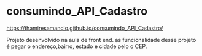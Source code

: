 # consumindo_API_Cadastro
https://thamiresamancio.github.io/consumindo_API_Cadastro/


Projeto desenvolvido na aula de front end.
as funcionalidade desse projeto é pegar o endereço,bairro, estado e cidade pelo o CEP.
